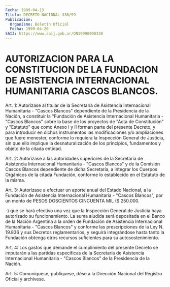 ```yaml
---
Fecha: 1999-04-13
Título: DECRETO NACIONAL 338/99
Publicación:
  Organismo: Boletín Oficial
  Fecha: 1999-04-20
SAIJ: https://www.saij.gob.ar/DN19990000338
---
```

# AUTORIZACION PARA LA CONSTITUCION DE LA FUNDACION DE ASISTENCIA INTERNACIONAL HUMANITARIA CASCOS BLANCOS.

<a id="1"></a>
Art. 1: Autorízase al titular de la Secretaría  de  Asistencia Internacional  Humanitaria  -  "Cascos  Blancos" dependiente de  la Presidencia de la Nación, a constituir la  "Fundación de Asistencia Internacional Humanitaria - "Cascos Blancos"  sobre  la base de los proyectos de "Acta de Constitución" y "Estatuto" que como Anexo I y II forman parte del presente Decreto, y para introducir  en  dichos instrumentos    las   modificaciones  y/o  ampliaciones  que  fuere menester, conforme lo  requiera  la Inspección General de Justicia, sin  que  ello  implique la desnaturalización  de  los  principios, fundamentos y objeto de la citada entidad.

<a id="2"></a>
Art. 2: Autorízase  a  las autoridades superiores de la Secretaría de Asistencia Internacional  Humanitaria - "Cascos Blancos" y de la Comisión Cascos Blancos dependiente de dicha Secretaría, a integrar los  Cuerpos  Orgánicos  de  la  citada    Fundación,  conforme  lo establecido en el Estatuto de la misma.

<a id="3"></a>
Art. 3: Autorízase a efectuar un aporte anual del Estado Nacional, a  la Fundación de Asistencia Internacional Humanitaria  -  "Cascos Blancos", por un monto de PESOS DOSCIENTOS CINCUENTA MIL ($ 250.000.

-) que  se  hará  efectivo  una  vez  que  la Inspección General de Justicia haya autorizado su funcionamiento.  La  suma  aludida será depositada  en  el  Banco  de  la  Nación  Argentina a la orden  de Fundación  de  Asistencia  Internacional  Humanitaria    -  "Cascos Blancos"  y  conforme las prescripciones de la Ley N. 19.836 y sus Decretos reglamentarios,  y  seguirá  integrándose  hasta  tanto la Fundación obtenga otros recursos suficientes para su autosostenimiento.

<a id="4"></a>
Art.  4:  Los  gastos  que  demande  el cumplimiento del presente Decreto se imputarán a las partidas específicas de la Secretaría de Asistencia  Internacional  Humanitaria  - "Cascos  Blancos"  de  la Presidencia de la Nación.

<a id="5"></a>
Art. 5: Comuníquese, publíquese, dése a  la Dirección Nacional del Registro  Oficial  y archívese.